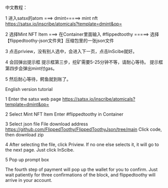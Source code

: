 中文教程：

1 进入satsx的atom ===>   dmint=====>  mint nft
https://satsx.io/inscribe/atomicals?template=dmint&op=


2 选择Mint NFT Item    ===>
在Container里面输入  #flippedtoothy  =====>
     选择【flippedtoothy-json文件夹】压缩包里的一张json文件


3 点击priview，没有别人选中，会进入下一页，点击InScibe就好。


4 会回弹出提示框
  提示框第三步，挖矿需要5-25分钟不等，请耐心等待。
  提示框第四步会弹出mint付gas。


5 然后耐心等待，鳄鱼就到账了。


English version tutorial

1 Enter the satsx web page
https://satsx.io/inscribe/atomicals?template=dmint&op=

2 Select Mint NFT Item
Enter #flippedtoothy in Container

3 Select json file
File download address
https://github.com/FlippedToothy/FlippedToothyJson/tree/main
Click code, then download zip

4 After selecting the file, click Priview. If no one else selects it, it will go to the next page. Just click InScibe.

5 Pop up prompt box

The fourth step of payment will pop up the wallet for you to confirm.
Just wait patiently for three confirmations of the block, and flippedtoothy will arrive in your account.



